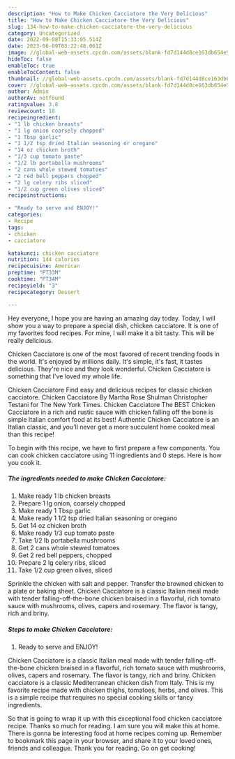 ```yaml
---
description: "How to Make Chicken Cacciatore the Very Delicious"
title: "How to Make Chicken Cacciatore the Very Delicious"
slug: 134-how-to-make-chicken-cacciatore-the-very-delicious
category: Uncategorized
date: 2022-09-08T15:33:05.514Z
date: 2023-06-09T03:22:48.061Z
image: //global-web-assets.cpcdn.com/assets/blank-fd7d144d8ce163db654e5a02c40b08a2775adb7897d16e4062681dc7e1b2800f.png
hideToc: false
enableToc: true
enableTocContent: false
thumbnail: //global-web-assets.cpcdn.com/assets/blank-fd7d144d8ce163db654e5a02c40b08a2775adb7897d16e4062681dc7e1b2800f.png
cover: //global-web-assets.cpcdn.com/assets/blank-fd7d144d8ce163db654e5a02c40b08a2775adb7897d16e4062681dc7e1b2800f.png
author: Admin
authorAv: notfound
ratingvalue: 3.8
reviewcount: 18
recipeingredient:
- "1 lb chicken breasts"
- "1 lg onion coarsely chopped"
- "1 Tbsp garlic"
- "1 1/2 tsp dried Italian seasoning or oregano"
- "14 oz chicken broth"
- "1/3 cup tomato paste"
- "1/2 lb portabella mushrooms"
- "2 cans whole stewed tomatoes"
- "2 red bell peppers chopped"
- "2 lg celery ribs sliced"
- "1/2 cup green olives sliced"
recipeinstructions:

- "Ready to serve and ENJOY!"
categories:
- Recipe
tags:
- chicken
- cacciatore

katakunci: chicken cacciatore 
nutrition: 144 calories
recipecuisine: American
preptime: "PT33M"
cooktime: "PT34M"
recipeyield: "3"
recipecategory: Dessert

---
```



Hey everyone, I hope you are having an amazing day today. Today, I will show you a way to prepare a special dish, chicken cacciatore. It is one of my favorites food recipes. For mine, I will make it a bit tasty. This will be really delicious.

Chicken Cacciatore is one of the most favored of recent trending foods in the world. It's enjoyed by millions daily. It's simple, it's fast, it tastes delicious. They're nice and they look wonderful. Chicken Cacciatore is something that I've loved my whole life.

Chicken Cacciatore Find easy and delicious recipes for classic chicken cacciatore. Chicken Cacciatore By Martha Rose Shulman Christopher Testani for The New York Times. Chicken Cacciatore The BEST Chicken Cacciatore in a rich and rustic sauce with chicken falling off the bone is simple Italian comfort food at its best! Authentic Chicken Cacciatore is an Italian classic, and you&#39;ll never get a more succulent home cooked meal than this recipe!


To begin with this recipe, we have to first prepare a few components. You can cook chicken cacciatore using 11 ingredients and 0 steps. Here is how you cook it.

<!--inarticleads1-->

##### The ingredients needed to make Chicken Cacciatore:

1. Make ready 1 lb chicken breasts
1. Prepare 1 lg onion, coarsely chopped
1. Make ready 1 Tbsp garlic
1. Make ready 1 1/2 tsp dried Italian seasoning or oregano
1. Get 14 oz chicken broth
1. Make ready 1/3 cup tomato paste
1. Take 1/2 lb portabella mushrooms
1. Get 2 cans whole stewed tomatoes
1. Get 2 red bell peppers, chopped
1. Prepare 2 lg celery ribs, sliced
1. Take 1/2 cup green olives, sliced


Sprinkle the chicken with salt and pepper. Transfer the browned chicken to a plate or baking sheet. Chicken Cacciatore is a classic Italian meal made with tender falling-off-the-bone chicken braised in a flavorful, rich tomato sauce with mushrooms, olives, capers and rosemary. The flavor is tangy, rich and briny. 

<!--inarticleads2-->

##### Steps to make Chicken Cacciatore:


1. Ready to serve and ENJOY!

Chicken Cacciatore is a classic Italian meal made with tender falling-off-the-bone chicken braised in a flavorful, rich tomato sauce with mushrooms, olives, capers and rosemary. The flavor is tangy, rich and briny. Chicken cacciatore is a classic Mediterranean chicken dish from Italy. This is my favorite recipe made with chicken thighs, tomatoes, herbs, and olives. This is a simple recipe that requires no special cooking skills or fancy ingredients. 

So that is going to wrap it up with this exceptional food chicken cacciatore recipe. Thanks so much for reading. I am sure you will make this at home. There is gonna be interesting food at home recipes coming up. Remember to bookmark this page in your browser, and share it to your loved ones, friends and colleague. Thank you for reading. Go on get cooking!
